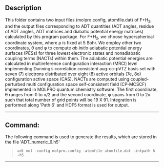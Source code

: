 

## Description


This folder contains two input files (molpro.config, atomfile.dat) of F+H<sub>2</sub>, and the output files corresponding to ADT quantities 
(ADT angles, residue of ADT angles, ADT matrices and diabatic potential energy matrices) calculated by this program package. 
For F+H<sub>2</sub>, we choose hyperspherical coordinate system, where &rho; is fixed at 5 Bohr. We employ other two 
coordinates, &theta; and &phi; to compute *ab initio* adiabatic potential energy surfaces (PESs) for three lowest electronic states and 
nonadiabatic coupling terms (NACTs) within them. The adiabatic potential energies are calculated in multireference configuration interaction 
(MRCI) level implementing Dunning’s correlation consistent aug-cc-pVTZ basis set with seven (7) electrons distributed over eight (8) active 
orbitals (7e, 8o) configuration active space (CAS). NACTs are computed using coupled-perturbed multi configuration space self-consistent 
field (CP-MCSCF) implemented in MOLPRO quantum chemistry software. The first coordinate, &theta; ranges from 0 to &pi;/2 and the second coordinate, 
&phi; spans from 0 to 2&pi; such that total number of grid points will be 19 X 91. Integration is performed along 'Path 6' and HDF5 format is used 
for output.

---
## Command:

The following command is used to generate the results, which are stored in the file 'ADT_numeric_6.h5'


>`adt mol -config molpro.config -atomfile atomfile.dat -intpath 6 -h5`

---
